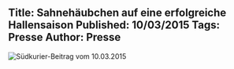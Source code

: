 Title: Sahnehäubchen auf eine erfolgreiche Hallensaison
Published: 10/03/2015
Tags: Presse
Author: Presse
---

![Südkurier-Beitrag vom 10.03.2015](/blog/assets/2015/2015-03-10-suedkurier.jpg)